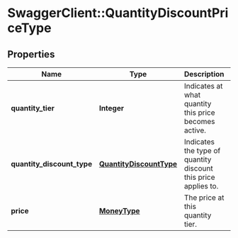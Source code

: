 # SwaggerClient::QuantityDiscountPriceType

## Properties
Name | Type | Description | Notes
------------ | ------------- | ------------- | -------------
**quantity_tier** | **Integer** | Indicates at what quantity this price becomes active. | 
**quantity_discount_type** | [**QuantityDiscountType**](QuantityDiscountType.md) | Indicates the type of quantity discount this price applies to. | 
**price** | [**MoneyType**](MoneyType.md) | The price at this quantity tier. | 


